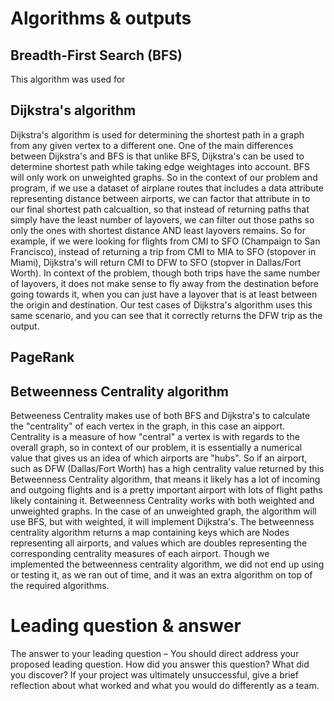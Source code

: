 # Algorithms & outputs


## Breadth-First Search (BFS)
This algorithm was used for 

## Dijkstra's algorithm
Dijkstra's algorithm is used for determining the shortest path in a graph from any given vertex to a different one. One of the main differences between Dijkstra's and BFS is that unlike BFS, Dijkstra's can be used to determine shortest path while taking edge weightages into account. BFS will only work on unweighted graphs. So in the context of our problem and program, if we use a dataset of airplane routes that includes a data attribute representing distance between airports, we can factor that attribute in to our final shortest path calcualtion, so that instead of returning paths that simply have the least number of layovers, we can filter out those paths so only the ones with shortest distance AND least layovers remains. So for example, if we were looking for flights from CMI to SFO (Champaign to San Francisco), instead of returning a trip from CMI to MIA to SFO (stopover in Miami), Dijkstra's will return CMI to DFW to SFO (stopver in Dallas/Fort Worth). In context of the problem, though both trips have the same number of layovers, it does not make sense to fly away from the destination before going towards it, when you can just have a layover that is at least between the origin and destination. Our test cases of Dijkstra's algorithm uses this same scenario, and you can see that it correctly returns the DFW trip as the output.

## PageRank

## Betweenness Centrality algorithm
Betweeness Centrality makes use of both BFS and Dijkstra's to calculate the "centrality" of each vertex in the graph, in this case an aipport. Centrality is a measure of how "central" a vertex is with regards to the overall graph, so in context of our problem, it is essentially a numerical value that gives us an idea of which airports are "hubs". So if an airport, such as DFW (Dallas/Fort Worth) has a high centrality value returned by this Betweenness Centrality algorithm, that means it likely has a lot of incoming and outgoing flights and is a pretty important airport with lots of flight paths likely containing it. Betweenness Centrality works with both weighted and unweighted graphs. In the case of an unweighted graph, the algorithm will use BFS, but with weighted, it will implement Dijkstra's. The betweenness centrality algorithm returns a map containing keys which are Nodes representing all airports, and values which are doubles representing the corresponding centrality measures of each airport. Though we implemented the betweenness centrality algorithm, we did not end up using or testing it, as we ran out of time, and it was an extra algorithm on top of the required algorithms.


# Leading question & answer

The answer to your leading question – You should direct address your proposed leading question. How did you answer this question? What did you discover? If your project was ultimately unsuccessful, give a brief reflection about what worked and what you would do differently as a team.
